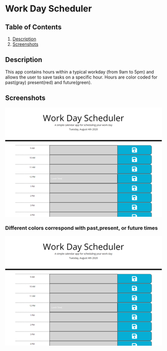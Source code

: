 # Work Day Scheduler

## Table of Contents
1. [Description](#description)
2. [Screenshots](#Screenshots)


## Description
This app contains hours within a typical workday (from 9am to 5pm) and allows the user to save tasks on a specific hour. Hours are color coded for past(gray) present(red) and future(green).



## Screenshots

![Screenshot Home](https://github.com/lhooper921/WorkdayScheduler/blob/424beae9c2ae27d502ffe092cb2719d1095245a0/assets/Screenshot1.PNG)

### Different colors correspond with past,present, or future times
![Screenshot Classes](https://github.com/lhooper921/WorkdayScheduler/blob/424beae9c2ae27d502ffe092cb2719d1095245a0/assets/Screenshot1.PNG)
